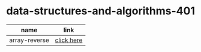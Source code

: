 # data-structures-and-algorithms-401

name           | link
-------------  |------
array-reverse  | [click here](array-reverse.png)